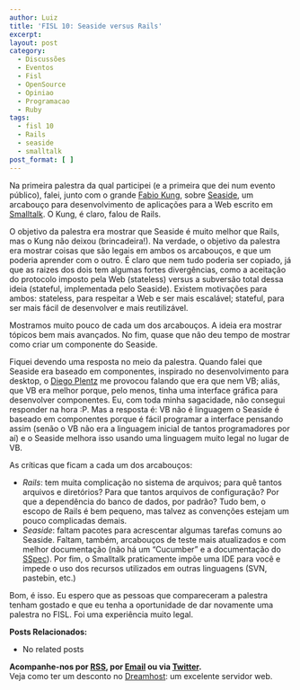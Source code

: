 ```yaml
---
author: Luiz
title: 'FISL 10: Seaside versus Rails'
excerpt:
layout: post
category:
  - Discussões
  - Eventos
  - Fisl
  - OpenSource
  - Opiniao
  - Programacao
  - Ruby
tags:
  - fisl 10
  - Rails
  - seaside
  - smalltalk
post_format: [ ]
---
```

Na primeira palestra da qual participei (e a primeira que dei num evento público), falei, junto com o grande [Fabio Kung][1], sobre [Seaside][2], um arcabouço para desenvolvimento de aplicações para a Web escrito em [Smalltalk][3]. O Kung, é claro, falou de Rails.

O objetivo da palestra era mostrar que Seaside é muito melhor que Rails, mas o Kung não deixou (brincadeira!). Na verdade, o objetivo da palestra era mostrar coisas que são legais em ambos os arcabouços, e que um poderia aprender com o outro. É claro que nem tudo poderia ser copiado, já que as raizes dos dois tem algumas fortes divergências, como a aceitação do protocolo imposto pela Web (stateless) versus a subversão total dessa ideia (stateful, implementada pelo Seaside). Existem motivações para ambos: stateless, para respeitar a Web e ser mais escalável; stateful, para ser mais fácil de desenvolver e mais reutilizável.

Mostramos muito pouco de cada um dos arcabouços. A ideia era mostrar tópicos bem mais avançados. No fim, quase que não deu tempo de mostrar como criar um componente do Seaside.

Fiquei devendo uma resposta no meio da palestra. Quando falei que Seaside era baseado em componentes, inspirado no desenvolvimento para desktop, o [Diego Plentz][4] me provocou falando que era que nem VB; aliás, que VB era melhor porque, pelo menos, tinha uma interface gráfica para desenvolver componentes. Eu, com toda minha sagacidade, não consegui responder na hora :P. Mas a resposta é: VB não é linguagem o Seaside é baseado em componentes porque é fácil programar a interface pensando assim (senão o VB não era a linguagem inicial de tantos programadores por aí) e o Seaside melhora isso usando uma linguagem muito legal no lugar de VB.

As críticas que ficam a cada um dos arcabouços:

*   *Rails*: tem muita complicação no sistema de arquivos; para quê tantos arquivos e diretórios? Para que tantos arquivos de configuração? Por que a dependência do banco de dados, por padrão? Tudo bem, o escopo de Rails é bem pequeno, mas talvez as convenções estejam um pouco complicadas demais.
*   *Seaside*: faltam pacotes para acrescentar algumas tarefas comuns ao Seaside. Faltam, também, arcabouços de teste mais atualizados e com melhor documentação (não há um “Cucumber” e a documentação do [SSpec][5]). Por fim, o Smalltalk praticamente impõe uma IDE para você e impede o uso dos recursos utilizados em outras linguagens (SVN, pastebin, etc.)

Bom, é isso. Eu espero que as pessoas que compareceram a palestra tenham gostado e que eu tenha a oportunidade de dar novamente uma palestra no FISL. Foi uma experiência muito legal.

**Posts Relacionados:** 
*   No related posts









**Acompanhe-nos por [ RSS][7], por [Email][8] ou via [Twitter][9].**  
Veja como ter um desconto no [Dreamhost][10]: um excelente servidor web.

 [1]: http://fabiokung.com
 [2]: http://www.seaside.st
 [3]: http://vidageek.net/2008/08/27/linguagens-de-programacao-smalltalk/
 [4]: http://plentz.org/
 [5]: http://www.squeaksource.com/SSpec/
 [6]: https://twitter.com/share
 [7]: http://feeds.feedburner.com/VidaGeek
 [8]: http://feedburner.google.com/fb/a/mailverify?uri=VidaGeek&loc=pt_BR
 [9]: http://twitter.com/blogvidageek
 [10]: http://vidageek.net/dreamhost/
